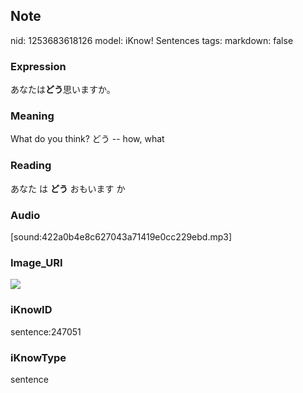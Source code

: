 ## Note
nid: 1253683618126
model: iKnow! Sentences
tags: 
markdown: false

### Expression
あなたは<b>どう</b>思いますか。

### Meaning
What do you think?
どう -- how, what

### Reading
あなた は <b>どう</b> おもいます か

### Audio
[sound:422a0b4e8c627043a71419e0cc229ebd.mp3]

### Image_URI
<img src="e320e5df44616c58438f09abf17de07b.jpg">

### iKnowID
sentence:247051

### iKnowType
sentence
